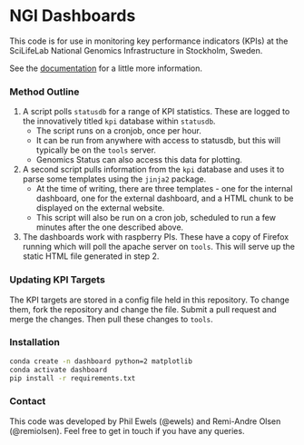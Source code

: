 # NGI Dashboards

This code is for use in monitoring key performance indicators (KPIs)
at the SciLifeLab National Genomics Infrastructure in Stockholm, Sweden.

See the [documentation](http://ngi-dashboards.readthedocs.io/en/latest/) for a little more information.

### Method Outline

1. A script polls `statusdb` for a range of KPI statistics.
   These are logged to the innovatively titled `kpi` database
   within `statusdb`.
   * The script runs on a cronjob, once per hour.
   * It can be run from anywhere with access to statusdb, but
     this will typically be on the `tools` server.
   * Genomics Status can also access this data for plotting.
2. A second script pulls information from the `kpi` database
   and uses it to parse some templates using the `jinja2` package.
   * At the time of writing, there are three templates - one for the
     internal dashboard, one for the external dashboard, and a HTML
     chunk to be displayed on the external website.
   * This script will also be run on a cron job, scheduled to run
     a few minutes after the one described above.
3. The dashboards work with raspberry PIs. These have a copy of
   Firefox running which will poll the apache server on `tools`.
   This will serve up the static HTML file generated in step 2.

### Updating KPI Targets
The KPI targets are stored in a config file held in this repository.
To change them, fork the repository and change the file. Submit a
pull request and merge the changes. Then pull these changes to `tools`.

### Installation

```bash
conda create -n dashboard python=2 matplotlib
conda activate dashboard
pip install -r requirements.txt
```

### Contact
This code was developed by Phil Ewels (@ewels) and
Remi-Andre Olsen (@remiolsen). 
Feel free to get in touch if you have any queries.
